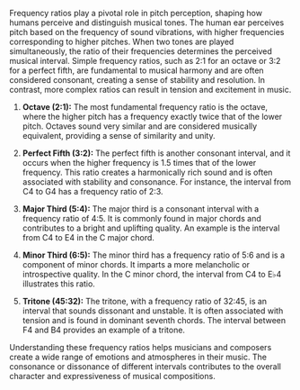 
Frequency ratios play a pivotal role in pitch perception, shaping how humans perceive and distinguish musical tones. The human ear perceives pitch based on the frequency of sound vibrations, with higher frequencies corresponding to higher pitches. When two tones are played simultaneously, the ratio of their frequencies determines the perceived musical interval. Simple frequency ratios, such as 2:1 for an octave or 3:2 for a perfect fifth, are fundamental to musical harmony and are often considered consonant, creating a sense of stability and resolution. In contrast, more complex ratios can result in tension and excitement in music. 


1. **Octave (2:1):** The most fundamental frequency ratio is the octave, where the higher pitch has a frequency exactly twice that of the lower pitch. Octaves sound very similar and are considered musically equivalent, providing a sense of similarity and unity. 
    
2. **Perfect Fifth (3:2):** The perfect fifth is another consonant interval, and it occurs when the higher frequency is 1.5 times that of the lower frequency. This ratio creates a harmonically rich sound and is often associated with stability and consonance. For instance, the interval from C4 to G4 has a frequency ratio of 2:3.
    
3. **Major Third (5:4):** The major third is a consonant interval with a frequency ratio of 4:5. It is commonly found in major chords and contributes to a bright and uplifting quality. An example is the interval from C4 to E4 in the C major chord.
    
4. **Minor Third (6:5):** The minor third has a frequency ratio of 5:6 and is a component of minor chords. It imparts a more melancholic or introspective quality. In the C minor chord, the interval from C4 to E♭4 illustrates this ratio.
    
5. **Tritone (45:32):** The tritone, with a frequency ratio of 32:45, is an interval that sounds dissonant and unstable. It is often associated with tension and is found in dominant seventh chords. The interval between F4 and B4 provides an example of a tritone.
    
Understanding these frequency ratios helps musicians and composers create a wide range of emotions and atmospheres in their music. The consonance or dissonance of different intervals contributes to the overall character and expressiveness of musical compositions.